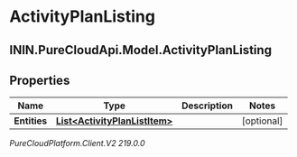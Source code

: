 # ActivityPlanListing

## ININ.PureCloudApi.Model.ActivityPlanListing

## Properties

|Name | Type | Description | Notes|
|------------ | ------------- | ------------- | -------------|
| **Entities** | [**List&lt;ActivityPlanListItem&gt;**](ActivityPlanListItem) |  | [optional] |



_PureCloudPlatform.Client.V2 219.0.0_
